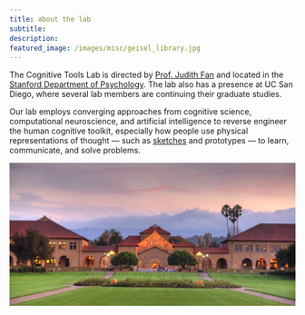 ```yaml
---
title: about the lab
subtitle: 
description: 
featured_image: /images/misc/geisel_library.jpg
---
```


The Cognitive Tools Lab is directed by [Prof. Judith Fan](https://profiles.stanford.edu/judith-fan) and located in the [Stanford Department of Psychology](https://psychology.stanford.edu/). The lab also has a presence at UC San Diego, where several lab members are continuing their graduate studies.

Our lab employs converging approaches from cognitive science, computational neuroscience, and artificial intelligence to reverse engineer the human cognitive toolkit, especially how people use physical representations of thought — such as [sketches](https://www.nature.com/articles/s44159-023-00212-w) and prototypes — to learn, communicate, and solve problems.

<!-- ![](/images/misc/geisel_library.jpg) -->

![](/images/misc/stanford_oval.jpeg)
